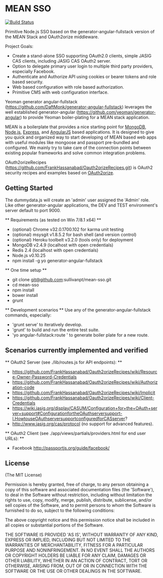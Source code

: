 # MEAN SSO
[![Build Status](https://travis-ci.org/sullivanpt/mean-sso.png?branch=master)](https://travis-ci.org/sullivanpt/mean-sso)

Primitive Node.js SSO based on the generator-angular-fullstack version of the MEAN Stack and OAuth2orize middleware.

Project Goals:
* Create a stand-alone SSO supporting OAuth2.0 clients, simple JASIG CAS clients, including JASIG CAS OAuth2 server.
* Option to delegate primary user login to multiple third party providers, especially Facebook.
* Authenticate and Authorize API using cookies or bearer tokens and role based security.
* Web based configuration with role based authorization.
* Primitive CMS with web configuration interface.

Yeoman generator angular-fullstack (https://github.com/DaftMonk/generator-angular-fullstack) leverages the well
established generator-angular (https://github.com/yeoman/generator-angular) to provide Yeoman boiler-plating for
a MEAN stack application.

MEAN is a boilerplate that provides a nice starting point for [MongoDB](http://www.mongodb.org/),
[Node.js](http://www.nodejs.org/), [Express](http://expressjs.com/), and [AngularJS](http://angularjs.org/)
based applications. It is designed to give you quick and organized way to start developing of MEAN based web
apps with useful modules like mongoose and passport pre-bundled and configured. We mainly try to take care
of the connection points between existing popular frameworks and solve common integration problems.

OAuth2orizeRecipes (https://github.com/FrankHassanabad/Oauth2orizeRecipes.git) is OAuth2 security recipes
and examples based on [OAuth2orize](https://github.com/jaredhanson/oauth2orize).

## Getting Started

The dummydata.js will create an 'admin' user assigned the 'Admin' role.
Like other generator-angular applications, the DEV and TEST environment's server default to port 9000.

** Requirements (as tested on Win 7/8.1 x64) **
* (optional) Chrome v32.0.1700.102 for karma unit testing
* (optional) msysgit v1.8.5.2 for bash shell (and version control)
* (optional) Heroku toolbelt v3.2.0 (tools only) for deployment
* MongoDB v2.4.9 (localhost with open credentials)
* Redis 2.4 (localhost with open credentials)
* Node.js v0.10.25
* npm install -g yo generator-angular-fullstack

** One time setup **
* git clone git@github.com:sullivanpt/mean-sso.git
* cd mean-sso
* npm install
* bower install
* grunt

** Development scenarios **
Use any of the generator-angular-fullstack commands, especially:
* 'grunt serve' to iteratively develop.
* 'grunt' to build and run the entire test suite.
* 'yo angular-fullstack:route <controller name>' to generate boiler plate for a new route.

## Scenarios currently implemented and verified

** OAuth2 Server (see ./lib/routes.js for API endpoints): **
* https://github.com/FrankHassanabad/Oauth2orizeRecipes/wiki/Resource-Owner-Password-Credentials
* https://github.com/FrankHassanabad/Oauth2orizeRecipes/wiki/Authorization-code
* https://github.com/FrankHassanabad/Oauth2orizeRecipes/wiki/Implicit
* https://github.com/FrankHassanabad/Oauth2orizeRecipes/wiki/Client-Credentials
* https://wiki.jasig.org/display/CASUM/Configuration+for+the+OAuth+server+support#ConfigurationfortheOAuthserversupport-I.HowtouseOAuthserversupportconfiguredforCASserver?
* http://www.jasig.org/cas/protocol (no support for advanced features).

** OAuth2 Client (see ./app/views/partials/providers.html for end user URLs): **
* Facebook http://passportjs.org/guide/facebook/

## License
(The MIT License)

Permission is hereby granted, free of charge, to any person obtaining
a copy of this software and associated documentation files (the
'Software'), to deal in the Software without restriction, including
without limitation the rights to use, copy, modify, merge, publish,
distribute, sublicense, and/or sell copies of the Software, and to
permit persons to whom the Software is furnished to do so, subject to
the following conditions:

The above copyright notice and this permission notice shall be
included in all copies or substantial portions of the Software.

THE SOFTWARE IS PROVIDED 'AS IS', WITHOUT WARRANTY OF ANY KIND,
EXPRESS OR IMPLIED, INCLUDING BUT NOT LIMITED TO THE WARRANTIES OF
MERCHANTABILITY, FITNESS FOR A PARTICULAR PURPOSE AND NONINFRINGEMENT.
IN NO EVENT SHALL THE AUTHORS OR COPYRIGHT HOLDERS BE LIABLE FOR ANY
CLAIM, DAMAGES OR OTHER LIABILITY, WHETHER IN AN ACTION OF CONTRACT,
TORT OR OTHERWISE, ARISING FROM, OUT OF OR IN CONNECTION WITH THE
SOFTWARE OR THE USE OR OTHER DEALINGS IN THE SOFTWARE.
